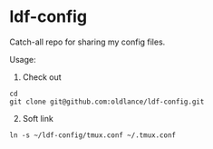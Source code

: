 # ldf-config

Catch-all repo for sharing my config files.

Usage:
  
1. Check out
```
cd
git clone git@github.com:oldlance/ldf-config.git
```
2. Soft link
```
ln -s ~/ldf-config/tmux.conf ~/.tmux.conf
```



